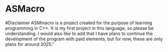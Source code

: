 # ASMacro
#Disclaimer
ASMmacro is a project created for the purpose of learning programming in C++. It is my first project in this language, so please be understanding. I would also like to add that I have plans to continue the development of the program with paid elements, but for now, these are only plans for around 2025."

